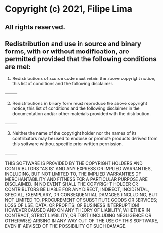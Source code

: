 # Copyright (c) 2021, Filipe Lima
## All rights reserved.

## Redistribution and use in source and binary forms, with or without modification, are permitted provided that the following conditions are met:

1. Redistributions of source code must retain the above copyright notice, this
   list of conditions and the following disclaimer.

⸻

2. Redistributions in binary form must reproduce the above copyright notice,
   this list of conditions and the following disclaimer in the documentation
   and/or other materials provided with the distribution.

⸻

3. Neither the name of the copyright holder nor the names of its
   contributors may be used to endorse or promote products derived from
   this software without specific prior written permission.

⸻

THIS SOFTWARE IS PROVIDED BY THE COPYRIGHT HOLDERS AND CONTRIBUTORS "AS IS"
AND ANY EXPRESS OR IMPLIED WARRANTIES, INCLUDING, BUT NOT LIMITED TO, THE
IMPLIED WARRANTIES OF MERCHANTABILITY AND FITNESS FOR A PARTICULAR PURPOSE ARE
DISCLAIMED. IN NO EVENT SHALL THE COPYRIGHT HOLDER OR CONTRIBUTORS BE LIABLE
FOR ANY DIRECT, INDIRECT, INCIDENTAL, SPECIAL, EXEMPLARY, OR CONSEQUENTIAL
DAMAGES (INCLUDING, BUT NOT LIMITED TO, PROCUREMENT OF SUBSTITUTE GOODS OR
SERVICES; LOSS OF USE, DATA, OR PROFITS; OR BUSINESS INTERRUPTION) HOWEVER
CAUSED AND ON ANY THEORY OF LIABILITY, WHETHER IN CONTRACT, STRICT LIABILITY,
OR TORT (INCLUDING NEGLIGENCE OR OTHERWISE) ARISING IN ANY WAY OUT OF THE USE
OF THIS SOFTWARE, EVEN IF ADVISED OF THE POSSIBILITY OF SUCH DAMAGE.
